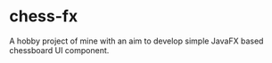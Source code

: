 chess-fx
========
A hobby project of mine with an aim to develop simple JavaFX based chessboard UI component.

